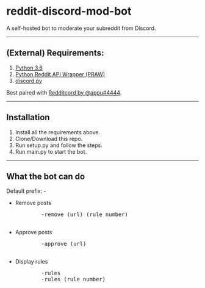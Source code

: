 <h1>reddit-discord-mod-bot</h1>

<p>A self-hosted bot to moderate your subreddit from Discord.</p>

<hr>

<h2>(External) Requirements:</h2>
<ol>
    <li><a href='https://www.python.org/downloads/release/python-365/'>Python 3.6</a></li>
    <li><a href='https://github.com/praw-dev/praw'>Python Reddit API Wrapper (PRAW)</a></li>
    <li><a href='https://github.com/Rapptz/discord.py'>discord.py</a></li>
</ol>

Best paired with <a href='https://discordapp.com/oauth2/authorize?client_id=372767838231986177&scope=bot&permissions=27648'>Redditcord by @appu#4444</a>.

<hr>

<h2>Installation</h2>
<ol>
    <li>Install all the requirements above.</li>
    <li>Clone/Download this repo.</li>
    <li>Run setup.py and follow the steps.</li>
    <li>Run main.py to start the bot.</li>
</ol>

<hr>

<h2>What the bot can do</h2>
Default prefix: -
<ul>
    <li>Remove posts</li>
    <pre>
        -remove (url) (rule number)
    </pre>
    <li>Approve posts</li>
    <pre>
        -approve (url)
    </pre>
    <li>Display rules</li>
    <pre>
        -rules 
        -rules (rule number)
    </pre>
</ul>